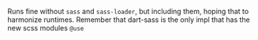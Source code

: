 Runs fine without `sass` and `sass-loader`, but including them, hoping that to harmonize runtimes. Remember that dart-sass is the only impl that has the new scss modules `@use`
